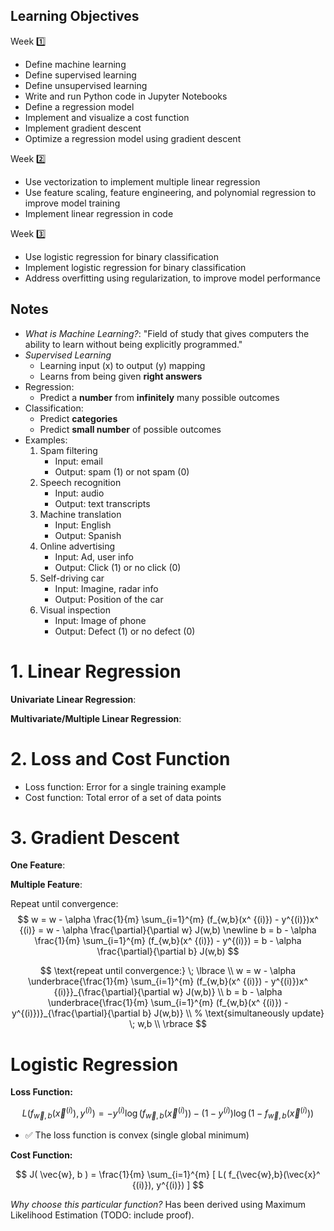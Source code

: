 
## Learning Objectives

Week :one: 
- Define machine learning
- Define supervised learning
- Define unsupervised learning
- Write and run Python code in Jupyter Notebooks
- Define a regression model
- Implement and visualize a cost function
- Implement gradient descent
- Optimize a regression model using gradient descent

Week :two:
- Use vectorization to implement multiple linear regression
- Use feature scaling, feature engineering, and polynomial regression to improve model training
- Implement linear regression in code

Week :three: 
- Use logistic regression for binary classification
- Implement logistic regression for binary classification
- Address overfitting using regularization, to improve model performance

## Notes

- _What is Machine Learning?_: "Field of study that gives computers the ability to learn without being explicitly programmed."
- _Supervised Learning_
  - Learning input (x) to output (y) mapping 
  - Learns from being given __right answers__
 - Regression:
   - Predict a __number__ from __infinitely__ many possible outcomes
 - Classification:
   - Predict __categories__
   - Predict __small number__ of possible outcomes 
  - Examples: 
    1. Spam filtering
        - Input: email
        - Output: spam (1) or not spam (0)
    2. Speech recognition
        - Input: audio
        - Output: text transcripts
    3. Machine translation
        - Input: English
        - Output: Spanish
    4. Online advertising
        - Input: Ad, user info
        - Output: Click (1) or no click (0)
    5. Self-driving car
        - Input: Imagine, radar info
        - Output: Position of the car
    6. Visual inspection
        - Input: Image of phone
        - Output: Defect (1) or no defect (0)

# 1. Linear Regression

__Univariate Linear Regression__:


__Multivariate/Multiple Linear Regression__:


# 2. Loss and Cost Function

- Loss function: Error for a single training example
- Cost function: Total error of a set of data points

# 3. Gradient Descent

__One Feature__:

__Multiple Feature__:

Repeat until convergence:
$$
    w = w - \alpha \frac{1}{m} \sum_{i=1}^{m} (f_{w,b}(x^ {(i)}) - y^{(i)})x^ {(i)} = w - \alpha \frac{\partial}{\partial w} J(w,b) \newline
    b = b - \alpha \frac{1}{m} \sum_{i=1}^{m} (f_{w,b}(x^ {(i)}) - y^{(i)}) = b - \alpha \frac{\partial}{\partial b} J(w,b)
$$

$$
\text{repeat until convergence:} \; \lbrace \\
    w = w - \alpha \underbrace{\frac{1}{m} \sum_{i=1}^{m} (f_{w,b}(x^ {(i)}) - y^{(i)})x^ {(i)}}_{\frac{\partial}{\partial w} J(w,b)} \\
    b = b - \alpha \underbrace{\frac{1}{m} \sum_{i=1}^{m} (f_{w,b}(x^ {(i)}) - y^{(i)})}_{\frac{\partial}{\partial b} J(w,b)} \\
    % \text{simultaneously update} \; w,b \\
    \rbrace
$$

# Logistic Regression

__Loss Function:__

$$
L( f_{\vec{w},b}(\vec{x}^ {(i)}), y^{(i)}) = -y^{(i)} \log(f_{\vec{w},b}(\vec{x}^ {(i)})) - (1 - y^{(i)}) \log (1 - f_{\vec{w},b}(\vec{x}^ {(i)}))
$$

- :white_check_mark: The loss function is convex (single global minimum)

__Cost Function:__

$$
J( \vec{w}, b ) = \frac{1}{m} \sum_{i=1}^{m} [ L( f_{\vec{w},b}(\vec{x}^ {(i)}), y^{(i)}) ]
$$

_Why choose this particular function?_ Has been derived using Maximum Likelihood Estimation (TODO: include proof).